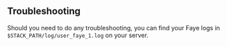 


## Troubleshooting
Should you need to do any troubleshooting, you can find your Faye logs in `$STACK_PATH/log/user_faye_1.log` on your server.
